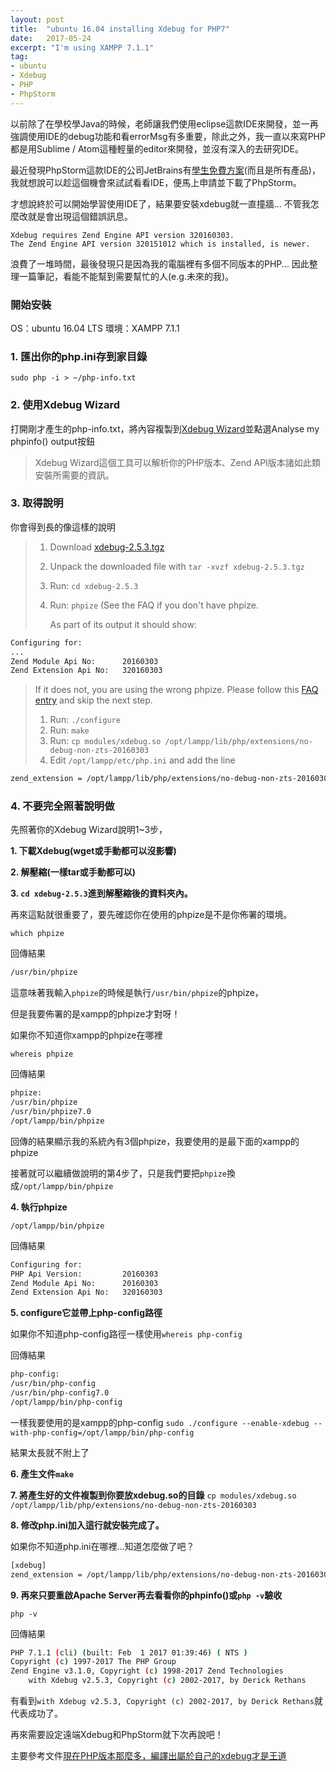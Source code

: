 ```yaml
---
layout: post
title:  "ubuntu 16.04 installing Xdebug for PHP7"
date:   2017-05-24
excerpt: "I'm using XAMPP 7.1.1"
tag:
- ubuntu
- Xdebug
- PHP
- PhpStorm
---
```


以前除了在學校學Java的時候，老師讓我們使用eclipse這款IDE來開發，並一再強調使用IDE的debug功能和看errorMsg有多重要，除此之外，我一直以來寫PHP都是用Sublime / Atom這種輕量的editor來開發，並沒有深入的去研究IDE。

最近發現PhpStorm這款IDE的公司JetBrains有[學生免費方案](https://www.jetbrains.com/student/)(而且是所有產品)，我就想說可以趁這個機會來試試看看IDE，便馬上申請並下載了PhpStorm。

才想說終於可以開始學習使用IDE了，結果要安裝xdebug就一直撞牆...
不管我怎麼改就是會出現這個錯誤訊息。
```bash=
Xdebug requires Zend Engine API version 320160303.
The Zend Engine API version 320151012 which is installed, is newer.
```

浪費了一堆時間，最後發現只是因為我的電腦裡有多個不同版本的PHP...
因此整理一篇筆記，看能不能幫到需要幫忙的人(e.g.未來的我)。

### 開始安裝

OS：ubuntu 16.04 LTS
環境：XAMPP 7.1.1

### **1. 匯出你的php.ini存到家目錄**
`sudo php -i > ~/php-info.txt`

### **2. 使用Xdebug Wizard**
打開剛才產生的php-info.txt，將內容複製到[Xdebug Wizard](https://xdebug.org/wizard.php)並點選Analyse my phpinfo() output按鈕
>Xdebug Wizard這個工具可以解析你的PHP版本、Zend API版本諸如此類安裝所需要的資訊。

### **3. 取得說明**
你會得到長的像這樣的說明

> 1. Download [xdebug-2.5.3.tgz](http://xdebug.org/files/xdebug-2.5.3.tgz)
> 2. Unpack the downloaded file with `tar -xvzf xdebug-2.5.3.tgz`
> 3. Run: `cd xdebug-2.5.3`
> 4. Run: `phpize` (See the FAQ if you don't have phpize.
>
>    As part of its output it should show:
 ```bash
 Configuring for:
 ...
 Zend Module Api No:      20160303
 Zend Extension Api No:   320160303
 ```
>
> If it does not, you are using the wrong phpize. Please follow this [FAQ entry](http://xdebug.org/docs/faq#custom-phpize) and skip the next step.
>
> 1. Run: `./configure`
> 2. Run: `make`
> 3. Run: `cp modules/xdebug.so /opt/lampp/lib/php/extensions/no-debug-non-zts-20160303`
> 4. Edit `/opt/lampp/etc/php.ini` and add the line
```bash
zend_extension = /opt/lampp/lib/php/extensions/no-debug-non-zts-20160303/xdebug.so
```

### **4. 不要完全照著說明做**
先照著你的Xdebug Wizard說明1~3步，

**1. 下載Xdebug(wget或手動都可以沒影響)**

**2. 解壓縮(一樣tar或手動都可以)**

**3. `cd xdebug-2.5.3`進到解壓縮後的資料夾內。**

再來這點就很重要了，要先確認你在使用的phpize是不是你佈署的環境。

`which phpize`

回傳結果
```bash
/usr/bin/phpize
```
這意味著我輸入`phpize`的時候是執行`/usr/bin/phpize`的phpize，

但是我要佈署的是xampp的phpize才對呀！

如果你不知道你xampp的phpize在哪裡

`whereis phpize`

回傳結果
```bash
phpize:
/usr/bin/phpize
/usr/bin/phpize7.0
/opt/lampp/bin/phpize
```

回傳的結果顯示我的系統內有3個phpize，我要使用的是最下面的xampp的phpize

接著就可以繼續做說明的第4步了，只是我們要把`phpize`換成`/opt/lampp/bin/phpize`

**4. 執行phpize**

`/opt/lampp/bin/phpize`

回傳結果
```bash
Configuring for:
PHP Api Version:         20160303
Zend Module Api No:      20160303
Zend Extension Api No:   320160303
```

**5. configure它並帶上php-config路徑**

如果你不知道php-config路徑一樣使用`whereis php-config`

回傳結果
```bash
php-config:
/usr/bin/php-config
/usr/bin/php-config7.0
/opt/lampp/bin/php-config
```

一樣我要使用的是xampp的php-config
`sudo ./configure --enable-xdebug --with-php-config=/opt/lampp/bin/php-config`

結果太長就不附上了

**6. 產生文件`make`**

**7. 將產生好的文件複製到你要放xdebug.so的目錄**
`cp modules/xdebug.so /opt/lampp/lib/php/extensions/no-debug-non-zts-20160303`

**8. 修改php.ini加入這行就安裝完成了。**

如果你不知道php.ini在哪裡...知道怎麼做了吧？
```bash
[xdebug]
zend_extension = /opt/lampp/lib/php/extensions/no-debug-non-zts-20160303/xdebug.so
```
**9. 再來只要重啟Apache Server再去看看你的phpinfo()或`php -v`驗收**

`php -v`

回傳結果
```bash
PHP 7.1.1 (cli) (built: Feb  1 2017 01:39:46) ( NTS )
Copyright (c) 1997-2017 The PHP Group
Zend Engine v3.1.0, Copyright (c) 1998-2017 Zend Technologies
    with Xdebug v2.5.3, Copyright (c) 2002-2017, by Derick Rethans
```

有看到`with Xdebug v2.5.3, Copyright (c) 2002-2017, by Derick Rethans`就代表成功了。

再來需要設定遠端Xdebug和PhpStorm就下次再說吧！

主要參考文件[現在PHP版本那麼多，編譯出屬於自己的xdebug才是王道](http://blog.crazyphper.com/?p=3477)